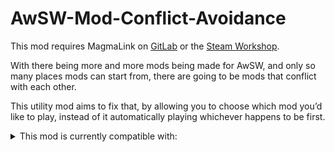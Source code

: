 # AwSW-Mod-Conflict-Avoidance

This mod requires MagmaLink on [GitLab](https://gitlab.com/jakzie2/awsw-magmalink) or the [Steam Workshop](https://steamcommunity.com/sharedfiles/filedetails/?id=2594080243).

With there being more and more mods being made for AwSW, and only so many places mods can start from, there are going to be mods that conflict with each other.

This utility mod aims to fix that, by allowing you to choose which mod you’d like to play, instead of it automatically playing whichever happens to be first.

<details>
<summary>This mod is currently compatible with:</summary>
<br/>
<summary>Adine’s good ending:</summary>
  
+ Adine Romantic ending
+ Adine Sopping*
+ Freefall
  
<summary>Anna’s good ending:</summary>
  
+ Anna and Adine’s better ending*
+ Not-So-Tragic Hero
+ A Trip to the Woods
  
 <summary>Anna’s romance scene:</summary>
  
+ Lewd Anna scene*
+ BangOk*
<br/>
*GitHub exclusive mods
</details>
